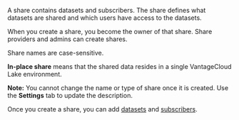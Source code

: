 
A share contains datasets and subscribers. The share defines what datasets are shared and which users have access to the datasets.

When you create a share, you become the owner of that share. Share providers and admins can create shares.

Share names are case-sensitive.

**In-place share** means that the shared data resides in a single VantageCloud Lake environment.

**Note:** You cannot change the name or type of share once it is created. Use the **Settings** tab to update the description.

Once you create a share, you can add [datasets](rfg1681040443995.md) and [subscribers](vph1681040670091.md).


